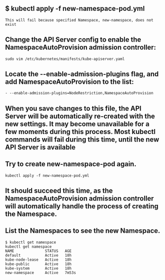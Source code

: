 ## $ kubectl apply -f new-namespace-pod.yml
```
This will fail because specified Namespace, new-namespace, does not exist
```

## Change the API Server config to enable the NamespaceAutoProvision admission controller:
```
sudo vim /etc/kubernetes/manifests/kube-apiserver.yaml
```

## Locate the --enable-admission-plugins flag, and add NamespaceAutoProvision to the list:
```
- --enable-admission-plugins=NodeRestriction,NamespaceAutoProvision
```

## When you save changes to this file, the API Server will be automatically re-created with the new settings. It may become unavailable for a few moments during this process. Most kubectl commands will fail during this time, until the new API Server is available

## Try to create new-namespace-pod again.
```
kubectl apply -f new-namespace-pod.yml
```

## It should succeed this time, as the NamespaceAutoProvision admission controller will automatically handle the process of creating the Namespace.

## List the Namespaces to see the new Namespace.
```
$ kubectl get namespace
kubectl get namespace
NAME              STATUS   AGE
default           Active   18h
kube-node-lease   Active   18h
kube-public       Active   18h
kube-system       Active   18h
new-namespace     Active   7m53s
```
